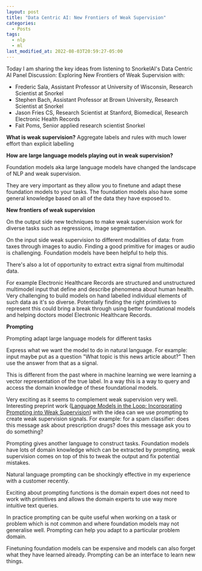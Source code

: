 ```yaml
---
layout: post
title: "Data Centric AI: New Frontiers of Weak Supervision"
categories:
  - Posts
tags:
  - nlp
  - ml
last_modified_at: 2022-08-03T20:59:27-05:00
---
```


Today I am sharing the key ideas from listening to SnorkelAI's Data Centric AI Panel Discussion: Exploring New Frontiers of Weak Supervision with:
- Frederic Sala, Assistant Professor at University of Wisconsin, Research Scientist at Snorkel
- Stephen Bach, Assistant Professor at Brown University, Research Scientist at Snorkel
- Jason Fries CS, Research Scientist at Stanford,  Biomedical, Research Electronic Health Records
- Fait Poms, Senior applied research scientist Snorkel

**What is weak supervision?**
Aggregate labels and rules with much lower effort than explicit labelling

**How are large language models playing out in weak supervision?**

Foundation models aka large language models have changed the landscape of NLP and weak supervision.

They are very important as they allow you to finetune and adapt these foundation models to your tasks. The foundation models also have some general knowledge based on all of the data they have exposed to.


**New frontiers of weak supervision**

On the output side new techniques to make weak supervision work for diverse tasks such as regressions, image segmentation. 


On the input side weak supervision to different modalities of data: from taxes through images to audio. Finding a good primitive for images or audio is challenging. Foundation models have been helpful to help this.

There's also a lot of opportunity to extract extra signal from multimodal data.

For example Electronic Healthcare Records are structured and unstructured multimodel input that define and describe phenomena about human health. Very challenging to build models on hand labelled individual elements of such data as it's so diverse. Potentially finding the right primitives to represent this could bring a break through using better foundational models and helping doctors model Electronic Healthcare Records.

**Prompting**

Prompting adapt large language models for different tasks

Express what we want the model to do in natural language. For example: input maybe put as a question "What topic is this news article about?" Then use the answer from that as a signal.

This is different from the past where in machine learning we were learning a vector representation of the true label. In a way this is a way to query and access the domain knowledge of these foundational models.

Very exciting as it seems to complement weak supervision very well. Interesting preprint work ([Language Models in the Loop: Incorporating Prompting into Weak Supervision](https://arxiv.org/abs/2205.02318)) with the idea can we use prompting to create weak supervision signals. For example: for a spam classifier: does this message ask about prescription drugs? does this message ask you to do something?

Prompting gives another language to construct tasks. Foundation models have lots of domain knowledge which can be extracted by prompting, weak supervision comes on top of this to tweak the output and fix potential mistakes.

Natural language prompting can be shockingly effective in my experience with a customer recently.

Exciting about prompting functions is the domain expert does not need to work with primitives and allows the domain experts to use way more intuitive text queries.

In practice prompting can be quite useful when working on a task or problem which is not common and where foundation models may not generalise well. Prompting can help you adapt to a particular problem domain. 

Finetuning foundation models can be expensive and models can also forget what they have learned already. Prompting can be an interface to learn new things.